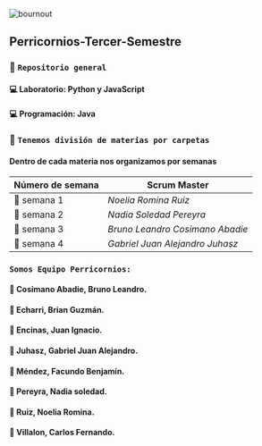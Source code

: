 ![bournout](https://user-images.githubusercontent.com/111775575/230744405-58a87638-fcff-4885-8a94-8463a0996a3e.gif)

## Perricornios-Tercer-Semestre
### :unicorn: `Repositorio general`
####  :computer: Laboratorio: Python y JavaScript
####  :computer: Programación: Java

### :unicorn: `Tenemos división de materias por carpetas`
#### Dentro de cada materia nos organizamos por semanas

| **Número de semana** | **Scrum Master** |
| ---- | ---- |
| :pencil: semana 1 | *Noelia Romina Ruiz* |
| :pencil: semana 2 | *Nadia Soledad Pereyra* |
| :pencil: semana 3 | *Bruno Leandro Cosimano Abadie* |
| :pencil: semana 4 | *Gabriel Juan Alejandro Juhasz* |

### `Somos Equipo Perricornios:`
#### :unicorn: Cosimano Abadie, Bruno Leandro.
#### :unicorn: Echarri, Brian Guzmán.
#### :unicorn: Encinas, Juan Ignacio.
#### :unicorn: Juhasz, Gabriel Juan Alejandro.
#### :unicorn: Méndez, Facundo Benjamín.
#### :unicorn: Pereyra, Nadia soledad.
#### :unicorn: Ruiz, Noelia Romina.
#### :unicorn: Villalon, Carlos Fernando.
